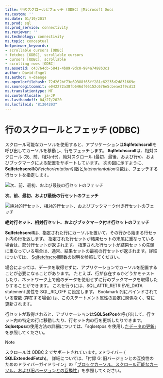 ```yaml
---
title: 行のスクロールとフェッチ (ODBC) |Microsoft Docs
ms.custom: ''
ms.date: 01/19/2017
ms.prod: sql
ms.prod_service: connectivity
ms.reviewer: ''
ms.technology: connectivity
ms.topic: conceptual
helpviewer_keywords:
- scrollable cursors [ODBC]
- fetches [ODBC], scrollable cursors
- cursors [ODBC], scrollable
- scrolling rows [ODBC]
ms.assetid: c43764cb-5841-4b89-9dc0-984a7488b3c1
author: David-Engel
ms.author: v-daenge
ms.openlocfilehash: 72d262bf73e69388f65ff281e62235d2d831669e
ms.sourcegitcommit: e042272a38fb646df05152c676e5cbeae3f9cd13
ms.translationtype: MT
ms.contentlocale: ja-JP
ms.lasthandoff: 04/27/2020
ms.locfileid: "81304203"
---
```

# <a name="scrolling-and-fetching-rows-odbc"></a>行のスクロールとフェッチ (ODBC)
スクロール可能なカーソルを使用すると、アプリケーションは**Sqlfetchscroll**を呼び出してカーソルを移動し、行をフェッチします。 **Sqlfetchscroll**は、相対スクロール (次、前、相対*n*行)、絶対スクロール (最初、最後、および行*n*)、およびブックマークによる配置をサポートしています。 次の図に示すように、 **Sqlfetchscroll**の*Fetchorientation*引数と*fetchorientation*引数は、フェッチする行セットを指定します。  
  
 ![次、前、最初、および最後の行セットのフェッチ](../../../odbc/reference/develop-app/media/pr20_2.gif "pr20_2")  
  
 **次、前、最初、および最後の行セットのフェッチ**  
  
 ![絶対的行セット、相対的行セット、およびブックマーク付き行セットのフェッチ](../../../odbc/reference/develop-app/media/pr20_1.gif "pr20_1")  
  
 **絶対行セット、相対行セット、およびブックマーク付き行セットのフェッチ**  
  
 **Sqlfetchscroll**は、指定された行にカーソルを置いて、その行から始まる行セット内の行を返します。 指定された行セットが結果セットの末尾に重なっている場合は、部分行セットが返されます。 指定された行セットが結果セットの先頭に重なっている場合は、通常、結果セットの最初の行セットが返されます。詳細については、 [Sqlfetchscroll](../../../odbc/reference/syntax/sqlfetchscroll-function.md)関数の説明を参照してください。  
  
 場合によっては、データを取得せずに、アプリケーションでカーソルを配置することが必要になることがあります。 たとえば、行が存在するかどうかをテストしたり、ネットワーク上で他のデータを使用せずに行のブックマークを取得したりすることができます。 これを行うには、SQL_ATTR_RETRIEVE_DATA statement 属性を SQL_RD_OFF に設定します。 Bookmark 列にバインドされている変数 (存在する場合) は、このステートメント属性の設定に関係なく、常に更新されます。  
  
 行セットが取得されると、アプリケーションは**SQLSetPos**を呼び出して、行セット内の特定の行に移動したり、行セット内の行を更新したりできます。 **Sqlsetpos**の使用方法の詳細については、「sqlsetpos を使用し[たデータの更新](../../../odbc/reference/develop-app/updating-data-with-sqlsetpos.md)」を参照してください。  
  
> [!NOTE]  
>  スクロールは ODBC 2 でサポートされています。*x*ドライバー ( **SQLExtendedFetch**)。 詳細については、「付録 G: 旧バージョンとの互換性のためのドライバーガイドライン」の「[ブロックカーソル、スクロール可能なカーソル、および旧バージョンとの互換性](../../../odbc/reference/appendixes/block-cursors-scrollable-cursors-and-backward-compatibility.md)」を参照してください。
